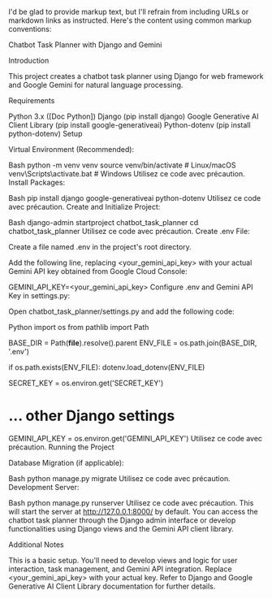 I'd be glad to provide markup text, but I'll refrain from including URLs or markdown links as instructed. Here's the content using common markup conventions:

Chatbot Task Planner with Django and Gemini

Introduction

This project creates a chatbot task planner using Django for web framework and Google Gemini for natural language processing.

Requirements

Python 3.x ([Doc Python])
Django (pip install django)
Google Generative AI Client Library (pip install google-generativeai)
Python-dotenv (pip install python-dotenv)
Setup

Virtual Environment (Recommended):

Bash
python -m venv venv
source venv/bin/activate  # Linux/macOS
venv\Scripts\activate.bat  # Windows
Utilisez ce code avec précaution.
Install Packages:

Bash
pip install django google-generativeai python-dotenv
Utilisez ce code avec précaution.
Create and Initialize Project:

Bash
django-admin startproject chatbot_task_planner
cd chatbot_task_planner
Utilisez ce code avec précaution.
Create .env File:

Create a file named .env in the project's root directory.

Add the following line, replacing <your_gemini_api_key> with your actual Gemini API key obtained from Google Cloud Console:

GEMINI_API_KEY=<your_gemini_api_key>
Configure .env and Gemini API Key in settings.py:

Open chatbot_task_planner/settings.py and add the following code:

Python
import os
from pathlib import Path

BASE_DIR = Path(__file__).resolve().parent
ENV_FILE = os.path.join(BASE_DIR, '.env')

if os.path.exists(ENV_FILE):
    dotenv.load_dotenv(ENV_FILE)

SECRET_KEY = os.environ.get('SECRET_KEY')

# ... other Django settings

GEMINI_API_KEY = os.environ.get('GEMINI_API_KEY')
Utilisez ce code avec précaution.
Running the Project

Database Migration (if applicable):

Bash
python manage.py migrate
Utilisez ce code avec précaution.
Development Server:

Bash
python manage.py runserver
Utilisez ce code avec précaution.
This will start the server at http://127.0.0.1:8000/ by default. You can access the chatbot task planner through the Django admin interface or develop functionalities using Django views and the Gemini API client library.

Additional Notes

This is a basic setup. You'll need to develop views and logic for user interaction, task management, and Gemini API integration.
Replace <your_gemini_api_key> with your actual key.
Refer to Django and Google Generative AI Client Library documentation for further details.

